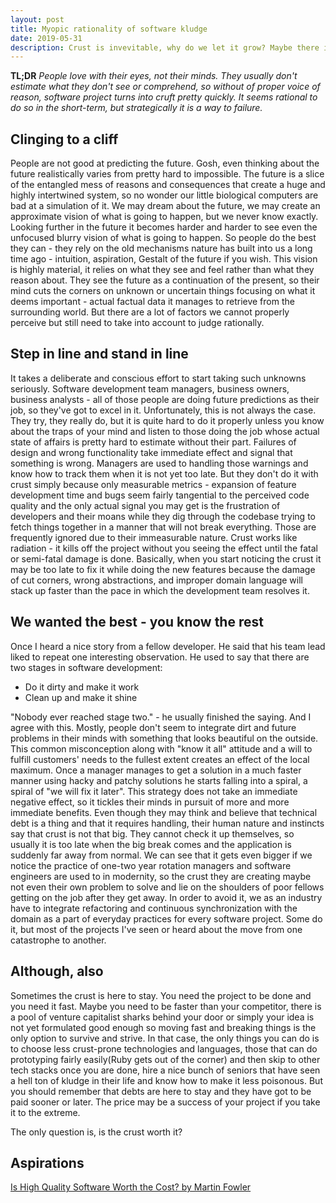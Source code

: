 ```yaml
---
layout: post
title: Myopic rationality of software kludge
date: 2019-05-31
description: Crust is invevitable, why do we let it grow? Maybe there is a bit of bad rationalization here, huh?
---
```


**TL;DR** *People love with their eyes, not their minds. They usually don't estimate what they don't see or comprehend, so without of proper voice of reason, software project turns into cruft pretty quickly. It seems rational to do so in the short-term, but strategically it is a way to failure.*

## Clinging to a cliff

People are not good at predicting the future. Gosh, even thinking about the future realistically varies from pretty hard to impossible. The future is a slice of the entangled mess of reasons and consequences that create a huge and highly intertwined system, so no wonder our little biological computers are bad at a simulation of it. We may dream about the future, we may create an approximate vision of what is going to happen, but we never know exactly. Looking further in the future it becomes harder and harder to see even the unfocused blurry vision of what is going to happen. So people do the best they can - they rely on the old mechanisms nature has built into us a long time ago - intuition, aspiration, Gestalt of the future if you wish. This vision is highly material, it relies on what they see and feel rather than what they reason about. They see the future as a continuation of the present, so their mind cuts the corners on unknown or uncertain things focusing on what it deems important - actual factual data it manages to retrieve from the surrounding world. But there are a lot of factors we cannot properly perceive but still need to take into account to judge rationally.

## Step in line and stand in line

It takes a deliberate and conscious effort to start taking such unknowns seriously. Software development team managers, business owners, business analysts - all of those people are doing future predictions as their job, so they've got to excel in it. Unfortunately, this is not always the case. They try, they really do, but it is quite hard to do it properly unless you know about the traps of your mind and listen to those doing the job whose actual state of affairs is pretty hard to estimate without their part. Failures of design and wrong functionality take immediate effect and signal that something is wrong. Managers are used to handling those warnings and know how to track them when it is not yet too late. But they don't do it with crust simply because only measurable metrics - expansion of feature development time and bugs seem fairly tangential to the perceived code quality and the only actual signal you may get is the frustration of developers and their moans while they dig through the codebase trying to fetch things together in a manner that will not break everything. Those are frequently ignored due to their immeasurable nature. Crust works like radiation - it kills off the project without you seeing the effect until the fatal or semi-fatal damage is done. Basically, when you start noticing the crust it may be too late to fix it while doing the new features because the damage of cut corners, wrong abstractions, and improper domain language will stack up faster than the pace in which the development team resolves it.

## We wanted the best - you know the rest

Once I heard a nice story from a fellow developer. He said that his team lead liked to repeat one interesting observation.  He used to say that there are two stages in software development:

- Do it dirty and make it work
- Clean up and make it shine

"Nobody ever reached stage two." - he usually finished the saying. And I agree with this. Mostly, people don't seem to integrate dirt and future problems in their minds with something that looks beautiful on the outside. This common misconception along with "know it all" attitude and a will to fulfill customers' needs to the fullest extent creates an effect of the local maximum. Once a manager manages to get a solution in a much faster manner using hacky and patchy solutions he starts falling into a spiral, a spiral of "we will fix it later". This strategy does not take an immediate negative effect, so it tickles their minds in pursuit of more and more immediate benefits. Even though they may think and believe that technical debt is a thing and that it requires handling, their human nature and instincts say that crust is not that big. They cannot check it up themselves, so usually it is too late when the big break comes and the application is suddenly far away from normal. We can see that it gets even bigger if we notice the practice of one-two year rotation managers and software engineers are used to in modernity, so the crust they are creating maybe not even their own problem to solve and lie on the shoulders of poor fellows getting on the job after they get away. In order to avoid it, we as an industry have to integrate refactoring and continuous synchronization with the domain as a part of everyday practices for every software project. Some do it, but most of the projects I've seen or heard about the move from one catastrophe to another.


## Although, also

Sometimes the crust is here to stay. You need the project to be done and you need it fast. Maybe you need to be faster than your competitor, there is a pool of venture capitalist sharks behind your door or simply your idea is not yet formulated good enough so moving fast and breaking things is the only option to survive and strive. In that case, the only things you can do is to choose less crust-prone technologies and languages, those that can do prototyping fairly easily(Ruby gets out of the corner) and then skip to other tech stacks once you are done, hire a nice bunch of seniors that have seen a hell ton of kludge in their life and know how to make it less poisonous. But you should remember that debts are here to stay and they have got to be paid sooner or later. The price may be a success of your project if you take it to the extreme.

The only question is, is the crust worth it?

## Aspirations

[Is High Quality Software Worth the Cost? by Martin Fowler](https://martinfowler.com/articles/is-quality-worth-cost.html)
